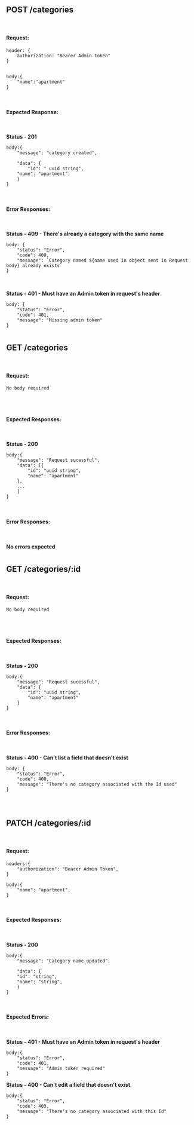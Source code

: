 ## POST /categories

<br>

#### Request:

```
header: {
    authorization: "Bearer Admin token"
}

```

```

body:{
    "name":"apartment"
}
```

<br>

#### Expected Response:

<br>

**Status - 201**

```
body:{
    "message": "category created",

    "data": {
        "id": " uuid string",
    "name": "apartment",
    }
}
```

<br>

#### Error Responses:

<br>

**Status - 409 - There's already a category with the same name**

```
body: {
    "status": "Error",
    "code": 409,
    "message": `Category named ${name used in object sent in Request body} already exists`
}
```

<br>

**Status - 401 - Must have an Admin token in request's header**

```
body: {
    "status": "Error",
    "code": 401,
    "message": "Missing admin token"
}
```

#

## GET /categories

<br>

#### Request:

```
No body required
```

<br>
<br>

#### Expected Responses:

<br>

**Status - 200**

```
body:{
    "message": "Request sucessful",
    "data": [{
        "id": "uuid string",
        "name": "apartment"
    },
    ...
    ]
}
```

<br>

#### Error Responses:

<br>

**No errors expected**

#

## GET /categories/:id

<br>

#### Request:

```
No body required
```

<br>
<br>

#### Expected Responses:

<br>

**Status - 200**

```
body:{
    "message": "Request sucessful",
    "data": {
        "id": "uuid string",
        "name": "apartment"
    }
}
```

<br>

#### Error Responses:

<br>

**Status - 400 - Can't list a field that doesn't exist**

```
body: {
    "status": "Error",
    "code": 400,
    "message": "There's no category associated with the Id used"
}
```

<br>

#

## PATCH /categories/:id

<br>

#### Request:

```
headers:{
    "authorization": "Bearer Admin Token",
}
```

```
body:{
    "name": "apartment",
}
```

<br>

#### Expected Responses:

<br>

**Status - 200**

```
body:{
    "message": "Category name updated",

    "data": {
    "id": "string",
    "name": "string",
    }
}
```

<br>

#### Expected Errors:

<br>

**Status - 401 - Must have an Admin token in request's header**

```
body:{
    "status": "Error",
    "code": 401,
    "message": "Admin token required"
}
```

**Status - 400 - Can't edit a field that doesn't exist**

```
body:{
    "status": "Error",
    "code": 403,
    "message": "There's no category associated with this Id"
}
```
